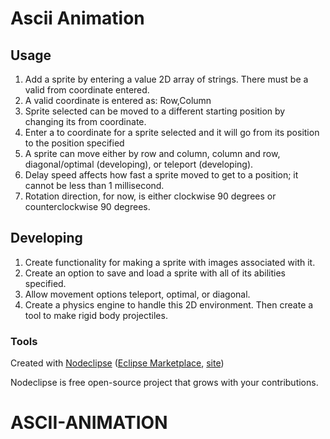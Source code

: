 

# Ascii Animation



## Usage
1. Add a sprite by entering a value 2D array of strings. There must be a valid from coordinate entered.
2. A valid coordinate is entered as: Row,Column
3. Sprite selected can be moved to a different starting position by changing its from coordinate.
4. Enter a to coordinate for a sprite selected and it will go from its position to the position specified
5. A sprite can move either by row and column, column and row, diagonal/optimal (developing), or teleport (developing).
6. Delay speed affects how fast a sprite moved to get to a position; it cannot be less than 1 millisecond.
7. Rotation direction, for now, is either clockwise 90 degrees or counterclockwise 90 degrees.
## Developing
1. Create functionality for making a sprite with images associated with it.
2. Create an option to save and load a sprite with all of its abilities specified.
3. Allow movement options teleport, optimal, or diagonal.
4. Create a physics engine to handle this 2D environment. Then create a tool to make rigid body projectiles.
### Tools

Created with [Nodeclipse](https://github.com/Nodeclipse/nodeclipse-1)
 ([Eclipse Marketplace](http://marketplace.eclipse.org/content/nodeclipse), [site](http://www.nodeclipse.org))   

Nodeclipse is free open-source project that grows with your contributions.
# ASCII-ANIMATION
